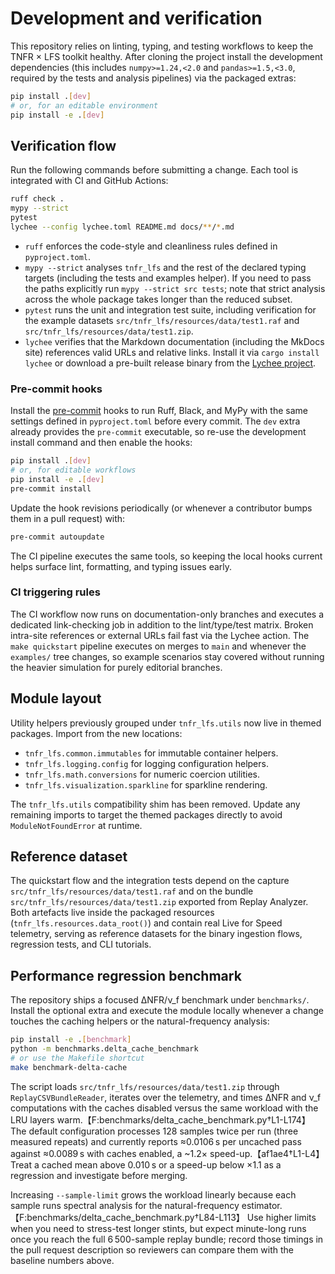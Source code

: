 # Development and verification

This repository relies on linting, typing, and testing workflows to keep the TNFR × LFS toolkit healthy. After cloning the project install the development dependencies (this includes `numpy>=1.24,<2.0` and `pandas>=1.5,<3.0`, required by the tests and analysis pipelines) via the packaged extras:

```bash
pip install .[dev]
# or, for an editable environment
pip install -e .[dev]
```

## Verification flow

Run the following commands before submitting a change. Each tool is integrated with CI and GitHub Actions:

```bash
ruff check .
mypy --strict
pytest
lychee --config lychee.toml README.md docs/**/*.md
```

- `ruff` enforces the code-style and cleanliness rules defined in `pyproject.toml`.
- `mypy --strict` analyses `tnfr_lfs` and the rest of the declared typing targets (including the tests and examples helper). If you need to pass the paths explicitly run `mypy --strict src tests`; note that strict analysis across the whole package takes longer than the reduced subset.
- `pytest` runs the unit and integration test suite, including verification for the example datasets `src/tnfr_lfs/resources/data/test1.raf` and `src/tnfr_lfs/resources/data/test1.zip`.
- `lychee` verifies that the Markdown documentation (including the MkDocs site) references valid URLs and relative links. Install it via `cargo install lychee` or download a pre-built release binary from the [Lychee project](https://github.com/lycheeverse/lychee/releases).

### Pre-commit hooks

Install the [pre-commit](https://pre-commit.com) hooks to run Ruff, Black, and MyPy with the same
settings defined in `pyproject.toml` before every commit. The `dev` extra already provides the
`pre-commit` executable, so re-use the development install command and then enable the hooks:

```bash
pip install .[dev]
# or, for editable workflows
pip install -e .[dev]
pre-commit install
```

Update the hook revisions periodically (or whenever a contributor bumps them in a pull request)
with:

```bash
pre-commit autoupdate
```

The CI pipeline executes the same tools, so keeping the local hooks current helps surface lint,
formatting, and typing issues early.

### CI triggering rules

The CI workflow now runs on documentation-only branches and executes a dedicated link-checking job in
addition to the lint/type/test matrix. Broken intra-site references or external URLs fail fast via the
Lychee action. The `make quickstart` pipeline executes on merges to `main` and whenever the `examples/`
tree changes, so example scenarios stay covered without running the heavier simulation for purely
editorial branches.


## Module layout

Utility helpers previously grouped under `tnfr_lfs.utils` now live in themed packages. Import from the new locations:

- `tnfr_lfs.common.immutables` for immutable container helpers.
- `tnfr_lfs.logging.config` for logging configuration helpers.
- `tnfr_lfs.math.conversions` for numeric coercion utilities.
- `tnfr_lfs.visualization.sparkline` for sparkline rendering.

The `tnfr_lfs.utils` compatibility shim has been removed. Update any remaining imports to target the themed packages directly to avoid `ModuleNotFoundError` at runtime.

## Reference dataset

The quickstart flow and the integration tests depend on the capture `src/tnfr_lfs/resources/data/test1.raf` and on the bundle `src/tnfr_lfs/resources/data/test1.zip` exported from Replay Analyzer. Both artefacts live inside the packaged resources (`tnfr_lfs.resources.data_root()`) and contain real Live for Speed telemetry, serving as reference datasets for the binary ingestion flows, regression tests, and CLI tutorials.

## Performance regression benchmark

The repository ships a focused ΔNFR/ν_f benchmark under `benchmarks/`. Install the optional
extra and execute the module locally whenever a change touches the caching helpers or the
natural-frequency analysis:

```bash
pip install -e .[benchmark]
python -m benchmarks.delta_cache_benchmark
# or use the Makefile shortcut
make benchmark-delta-cache
```

The script loads `src/tnfr_lfs/resources/data/test1.zip` through `ReplayCSVBundleReader`, iterates over the telemetry,
and times ΔNFR and ν_f computations with the caches disabled versus the same workload with the
LRU layers warm.【F:benchmarks/delta_cache_benchmark.py†L1-L174】 The default configuration processes
128 samples twice per run (three measured repeats) and currently reports ≈0.0106 s per uncached pass
against ≈0.0089 s with caches enabled, a ~1.2× speed-up.【af1ae4†L1-L4】 Treat a cached mean above
0.010 s or a speed-up below ×1.1 as a regression and investigate before merging.

Increasing `--sample-limit` grows the workload linearly because each sample runs spectral analysis
for the natural-frequency estimator.【F:benchmarks/delta_cache_benchmark.py†L84-L113】 Use higher limits
when you need to stress-test longer stints, but expect minute-long runs once you reach the full
6 500-sample replay bundle; record those timings in the pull request description so reviewers can
compare them with the baseline numbers above.
